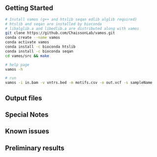 ## Getting Started
```sh
# Install vamos (g++ and htslib seqan edlib alglib required)
# htslib and seqan are installed by bioconda
# libalglib.a and libedlib.a are distributed along with vamos
git clone https://github.com/ChaissonLab/vamos.git
conda create --name vamos
conda activate vamos
conda install -c bioconda htslib  
conda install -c bioconda seqan 
cd vamos/src && make

# help page
vamos -h

# run
vamos -i in.bam -v vntrs.bed -m motifs.csv -o out.vcf -s sampleName
```

## Output files


## Special Notes


## Known issues


## Preliminary results
